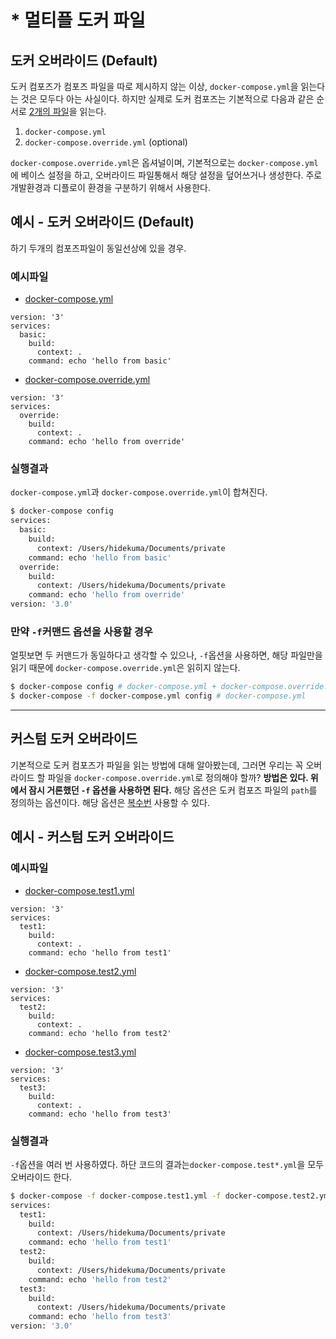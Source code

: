 # * 멀티플 도커 파일
## 도커 오버라이드 (Default)
도커 컴포즈가 컴포즈 파일을 따로 제시하지 않는 이상, `docker-compose.yml`을 읽는다는 것은 모두다 아는 사실이다. 하지만 실제로 도커 컴포즈는 기본적으로 다음과 같은 순서로 <U>2개의 파일</U>을 읽는다.
1. `docker-compose.yml`
2. `docker-compose.override.yml` (optional)

`docker-compose.override.yml`은 옵셔널이며, 기본적으로는 `docker-compose.yml`에 베이스 설정을 하고, 오버라이드 파일통해서 해당 설정을 덮어쓰거나 생성한다. 주로 개발환경과 디플로이 환경을 구분하기 위해서 사용한다.

## 예시 - 도커 오버라이드 (Default)
하기 두개의 컴포즈파일이 동일선상에 있을 경우.

### 예시파일
- <U>docker-compose.yml</U>
```docker
version: '3'
services:
  basic:
    build:
      context: .
    command: echo 'hello from basic'
```
- <U>docker-compose.override.yml</U>
```docker
version: '3'
services:
  override:
    build:
      context: .
    command: echo 'hello from override'
```

### 실행결과
`docker-compose.yml`과 `docker-compose.override.yml`이 합쳐진다.
```bash
$ docker-compose config
services:
  basic:
    build:
      context: /Users/hidekuma/Documents/private
    command: echo 'hello from basic'
  override:
    build:
      context: /Users/hidekuma/Documents/private
    command: echo 'hello from override'
version: '3.0'
```

### 만약 `-f`커맨드 옵션을 사용할 경우
얼핏보면 두 커맨드가  동일하다고 생각할 수 있으나, `-f`옵션을 사용하면, 해당 파일만을 읽기 때문에 `docker-compose.override.yml`은 읽히지 않는다.
```bash
$ docker-compose config # docker-compose.yml + docker-compose.override.yml
$ docker-compose -f docker-compose.yml config # docker-compose.yml
```
---
## 커스텀 도커 오버라이드
기본적으로 도커 컴포즈가 파일을 읽는 방법에 대해 알아봤는데, 그러면 우리는 꼭 오버라이드 할 파일을 `docker-compose.override.yml`로 정의해야 할까? **방법은 있다. 위에서 잠시 거론했던 `-f` 옵션을 사용하면 된다.** 해당 옵션은 도커 컴포즈 파일의 `path`를 정의하는 옵션이다. 해당 옵션은 <U>복수번</U> 사용할 수 있다.
## 예시 - 커스텀 도커 오버라이드
### 예시파일
- <U>docker-compose.test1.yml</U>
```docker
version: '3'
services:
  test1:
    build:
      context: .
    command: echo 'hello from test1'
```
- <U>docker-compose.test2.yml</U>
```docker
version: '3'
services:
  test2:
    build:
      context: .
    command: echo 'hello from test2'
```
- <U>docker-compose.test3.yml</U>
```docker
version: '3'
services:
  test3:
    build:
      context: .
    command: echo 'hello from test3'
```
### 실행결과
`-f`옵션을 여러 번 사용하였다. 하단 코드의 결과는`docker-compose.test*.yml`을 모두 오버라이드 한다.
```bash
$ docker-compose -f docker-compose.test1.yml -f docker-compose.test2.yml -f docker-compose.test3.yml config
services:
  test1:
    build:
      context: /Users/hidekuma/Documents/private
    command: echo 'hello from test1'
  test2:
    build:
      context: /Users/hidekuma/Documents/private
    command: echo 'hello from test2'
  test3:
    build:
      context: /Users/hidekuma/Documents/private
    command: echo 'hello from test3'
version: '3.0'
```
